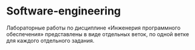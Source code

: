 # Software-engineering
Лабораторные работы по дисциплине «Инженерия программного обеспечения» представлены в виде отдельных веток, по одной ветке для каждого отдельного задания.
